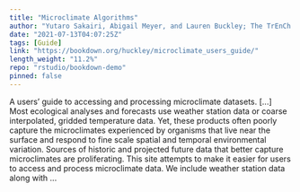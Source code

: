 ```yaml
---
title: "Microclimate Algorithms"
author: "Yutaro Sakairi, Abigail Meyer, and Lauren Buckley; The TrEnCh Project, University of Washington"
date: "2021-07-13T04:07:25Z"
tags: [Guide]
link: "https://bookdown.org/huckley/microclimate_users_guide/"
length_weight: "11.2%"
repo: "rstudio/bookdown-demo"
pinned: false
---
```


A users’ guide to accessing and processing microclimate datasets. [...] Most ecological analyses and forecasts use weather station data or coarse interpolated, gridded temperature data. Yet, these products often poorly capture the microclimates experienced by organisms that live near the surface and respond to fine scale spatial and temporal environmental variation. Sources of historic and projected future data that better capture microclimates are proliferating. This site attempts to make it easier for users to access and process microclimate data. We include weather station data along with ...

